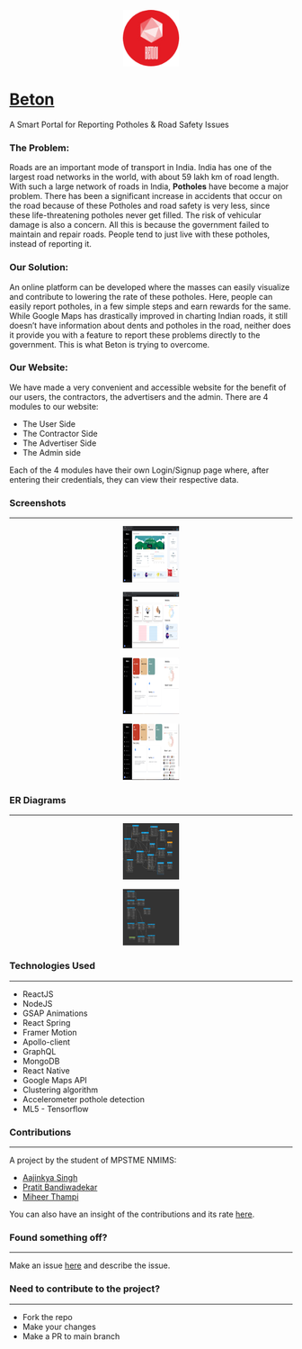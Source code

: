 <p align="center">
  <img height='100px' width='100px' src="https://github.com/Pratit23/Beton-DBMS/blob/main/Beton/src/images/beton_circle.png" width="320" alt="Contro " />
</p>

# [Beton](http://beton-web.herokuapp.com/)

A Smart Portal for Reporting Potholes & Road Safety Issues

### The Problem:

Roads are an important mode of transport in India. India has one of the largest road networks in the world, with about 59 lakh km of road length. With such a large network of roads in India, **Potholes** have become a major problem. There has been a significant increase in accidents that occur on the road because of these Potholes and road safety is very less,  since these life-threatening potholes never get filled. The risk of vehicular damage is also a concern. All this is because the government failed to maintain and repair roads. People tend to just live with these potholes, instead of reporting it.


### Our Solution:

An online platform can be developed where the masses can easily visualize and contribute to lowering the rate of these potholes. Here, people can easily report potholes, in a few simple steps and earn rewards for the same. While Google Maps has drastically improved in charting Indian roads, it still doesn’t have information about dents and potholes in the road, neither does it provide you with a feature to report these problems directly to the government. This is what Beton is trying to overcome.

### Our Website:

We have made a very convenient and accessible website for the benefit of our users, the contractors, the advertisers and the admin.  There are 4 modules to our website:

- The User Side
- The Contractor Side
- The Advertiser Side
- The Admin side

Each of the 4 modules have their own Login/Signup page where, after entering their credentials, they can view their respective data.

### Screenshots
---
<p align="center">
  <img height='100px' width='100px' src="https://github.com/Pratit23/Beton-DBMS/blob/main/Beton/src/images/1st.png" width="320" alt="Contro " />
</p>
<p align="center">
  <img height='100px' width='100px' src="https://github.com/Pratit23/Beton-DBMS/blob/main/Beton/src/images/2nd.png" width="320" alt="Contro " />
</p>
<p align="center">
  <img height='100px' width='100px' src="https://github.com/Pratit23/Beton-DBMS/blob/main/Beton/src/images/3rd.png" width="320" alt="Contro " />
</p>
<p align="center">
  <img height='100px' width='100px' src="https://github.com/Pratit23/Beton-DBMS/blob/main/Beton/src/images/4th.png" width="320" alt="Contro " />
</p>


### ER Diagrams
---
<p align="center">
  <img height='100px' width='100px' src="https://github.com/Pratit23/Beton-DBMS/blob/main/Beton/src/images/Beton-ER-Diagram.png" width="320" alt="Contro " />
</p>
<p align="center">
  <img height='100px' width='100px' src="https://github.com/Pratit23/Beton-DBMS/blob/main/Beton/src/images/Beton-Mongo-ER.png" width="320" alt="Contro " />
</p>


### Technologies Used
---
- ReactJS
- NodeJS
- GSAP Animations
- React Spring
- Framer Motion
- Apollo-client
- GraphQL
- MongoDB
- React Native
- Google Maps API
- Clustering algorithm
- Accelerometer pothole detection
- ML5 - Tensorflow

### Contributions
---
A project by the student of MPSTME NMIMS:
- [Aajinkya Singh](https://github.com/aajinkya1203)
- [Pratit Bandiwadekar](https://github.com/pratit23)
- [Miheer Thampi]()

You can also have an insight of the contributions and its rate [here](https://github.com/Pratit23/Beton-DBMS/graphs/contributors).

### Found something off?
---
Make an issue [here](https://github.com/Pratit23/Beton-DBMS/issues) and describe the issue.

### Need to contribute to the project?
---
- Fork the repo
- Make your changes
- Make a PR to main branch
